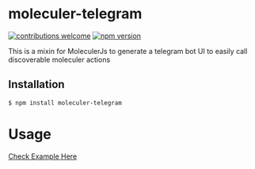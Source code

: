 # moleculer-telegram

[![contributions welcome](https://img.shields.io/badge/contributions-welcome-brightgreen.svg?style=flat)](https://github.com/cactusaurelius/moleculer-telegram/issues)
[![npm version](https://badge.fury.io/js/moleculer-telegram.svg)](https://www.npmjs.com/package/moleculer-telegram)

This is a mixin for MoleculerJs to generate a telegram bot UI to easily call discoverable moleculer actions

## Installation

```
$ npm install moleculer-telegram
```


# Usage
[Check Example Here](https://github.com/cactusaurelius/moleculer-telegram/blob/022110d99960983a43a5f66c9118980af6c6571c/examples/withMixin/mixins/telegram.mixin.ts#L1-L53)



